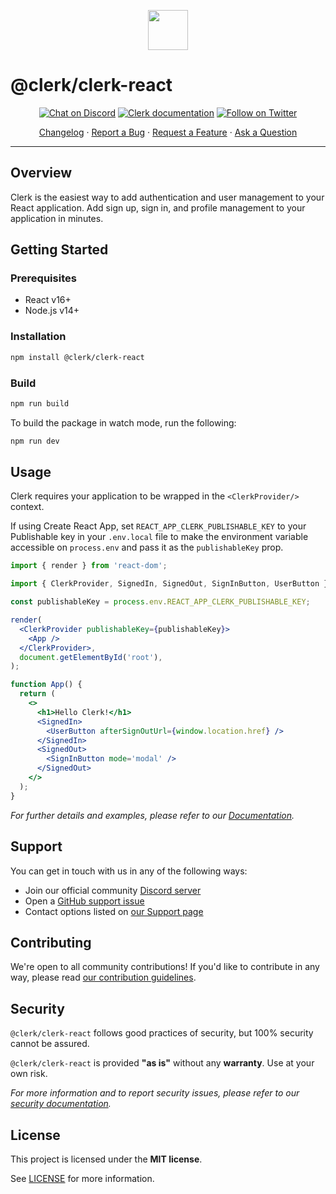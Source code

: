 <p align="center">
  <a href="https://clerk.com?utm_source=github&utm_medium=clerk_react" target="_blank" rel="noopener noreferrer">
    <img src="https://images.clerk.com/static/logo-light-mode-400x400.png" height="64">
  </a>
  <br />
</p>

# @clerk/clerk-react

<div align="center">

[![Chat on Discord](https://img.shields.io/discord/856971667393609759.svg?logo=discord)](https://discord.com/invite/b5rXHjAg7A)
[![Clerk documentation](https://img.shields.io/badge/documentation-clerk-green.svg)](https://clerk.com/docs?utm_source=github&utm_medium=clerk_react)
[![Follow on Twitter](https://img.shields.io/twitter/follow/ClerkDev?style=social)](https://twitter.com/intent/follow?screen_name=ClerkDev)

[Changelog](https://github.com/clerkinc/javascript/blob/main/packages/react/CHANGELOG.md)
·
[Report a Bug](https://github.com/clerkinc/javascript/issues/new?assignees=&labels=bug&template=bug_report.md&title=Bug%3A+)
·
[Request a Feature](https://github.com/clerkinc/javascript/issues/new?assignees=&labels=enhancement&template=feature_request.md&title=Feature%3A+)
·
[Ask a Question](https://github.com/clerkinc/javascript/issues/new?assignees=&labels=question&template=ask_a_question.md&title=Support%3A+)

</div>

---

## Overview

Clerk is the easiest way to add authentication and user management to your React application. Add sign up, sign in, and profile management to your application in minutes.

## Getting Started

### Prerequisites

- React v16+
- Node.js v14+

### Installation

```sh
npm install @clerk/clerk-react
```

### Build

```sh
npm run build
```

To build the package in watch mode, run the following:

```sh
npm run dev
```

## Usage

Clerk requires your application to be wrapped in the `<ClerkProvider/>` context.

If using Create React App, set `REACT_APP_CLERK_PUBLISHABLE_KEY` to your Publishable key in your `.env.local` file to make the environment variable accessible on `process.env` and pass it as the `publishableKey` prop.

```jsx
import { render } from 'react-dom';

import { ClerkProvider, SignedIn, SignedOut, SignInButton, UserButton } from '@clerk/clerk-react';

const publishableKey = process.env.REACT_APP_CLERK_PUBLISHABLE_KEY;

render(
  <ClerkProvider publishableKey={publishableKey}>
    <App />
  </ClerkProvider>,
  document.getElementById('root'),
);

function App() {
  return (
    <>
      <h1>Hello Clerk!</h1>
      <SignedIn>
        <UserButton afterSignOutUrl={window.location.href} />
      </SignedIn>
      <SignedOut>
        <SignInButton mode='modal' />
      </SignedOut>
    </>
  );
}
```

_For further details and examples, please refer to our [Documentation](https://clerk.com/docs?utm_source=github&utm_medium=clerk_react)._

## Support

You can get in touch with us in any of the following ways:

- Join our official community [Discord server](https://clerk.com/discord)
- Open a [GitHub support issue](https://github.com/clerkinc/javascript/issues/new?assignees=&labels=question&template=ask_a_question.md&title=Support%3A+)
- Contact options listed on [our Support page](https://clerk.com/support?utm_source=github&utm_medium=clerk_react)

## Contributing

We're open to all community contributions! If you'd like to contribute in any way, please read [our contribution guidelines](https://github.com/clerkinc/javascript/blob/main/docs/CONTRIBUTING.md).

## Security

`@clerk/clerk-react` follows good practices of security, but 100% security cannot be assured.

`@clerk/clerk-react` is provided **"as is"** without any **warranty**. Use at your own risk.

_For more information and to report security issues, please refer to our [security documentation](https://github.com/clerkinc/javascript/blob/main/docs/SECURITY.md)._

## License

This project is licensed under the **MIT license**.

See [LICENSE](https://github.com/clerkinc/javascript/blob/main/packages/react/LICENSE) for more information.
